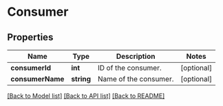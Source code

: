 # Consumer

## Properties
Name | Type | Description | Notes
------------ | ------------- | ------------- | -------------
**consumerId** | **int** | ID of the consumer. | [optional] 
**consumerName** | **string** | Name of the consumer. | [optional] 

[[Back to Model list]](../README.md#documentation-for-models) [[Back to API list]](../README.md#documentation-for-api-endpoints) [[Back to README]](../README.md)


